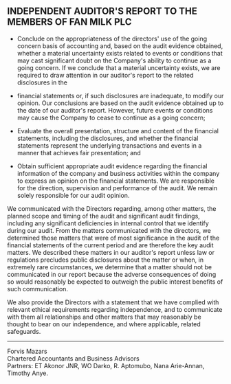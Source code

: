 ## INDEPENDENT AUDITOR'S REPORT TO THE MEMBERS OF FAN MILK PLC

- Conclude on the appropriateness of the directors' use of the going concern basis of accounting and, based on the audit evidence obtained, whether a material uncertainty exists related to events or conditions that may cast significant doubt on the Company's ability to continue as a going concern. If we conclude that a material uncertainty exists, we are required to draw attention in our auditor's report to the related disclosures in the 

- financial statements or, if such disclosures are inadequate, to modify our opinion. Our conclusions are based on the audit evidence obtained up to the date of our auditor's report. However, future events or conditions may cause the Company to cease to continue as a going concern;

- Evaluate the overall presentation, structure and content of the financial statements, including the disclosures, and whether the financial statements represent the underlying transactions and events in a manner that achieves fair presentation; and

- Obtain sufficient appropriate audit evidence regarding the financial information of the company and business activities within the company to express an opinion on the financial statements. We are responsible for the direction, supervision and performance of the audit. We remain solely responsible for our audit opinion.

We communicated with the Directors regarding, among other matters, the planned scope and timing of the audit and significant audit findings, including any significant deficiencies in internal control that we identify during our audit. From the matters communicated with the directors, we determined those matters that were of most significance in the audit of the financial statements of the current period and are therefore the key audit matters. We described these matters in our auditor's report unless law or regulations precludes public disclosures about the matter or when, in extremely rare circumstances, we determine that a matter should not be communicated in our report because the adverse consequences of doing so would reasonably be expected to outweigh the public interest benefits of such communication.

We also provide the Directors with a statement that we have complied with relevant ethical requirements regarding independence, and to communicate with them all relationships and other matters that may reasonably be thought to bear on our independence, and where applicable, related safeguards.

---

Forvis Mazars  
Chartered Accountants and Business Advisors  
Partners: ET Akonor JNR, WO Darko, R. Aptomubo, Nana Arie-Annan, Timothy Anye.